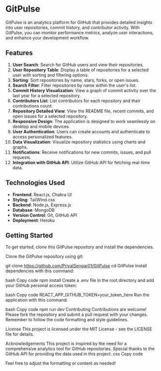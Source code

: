 # GitPulse

GitPulse is an analytics platform for GitHub that provides detailed insights into user repositories, commit history, and contributor activity. With GitPulse, you can monitor performance metrics, analyze user interactions, and enhance your development workflow.

## Features

1. **User Search**: Search for GitHub users and view their repositories.
2. **User Repository Table**: Display a table of repositories for a selected user with sorting and filtering options.
3. **Sorting**: Sort repositories by name, stars, forks, or open issues.
4. **Search Filter**: Filter repositories by name within the user's list.
5. **Commit History Visualization**: View a graph of commit activity over the last year for a selected repository.
6. **Contributors List**: List contributors for each repository and their contributions count.
7. **Repository Detailed View**: View the README file, recent commits, and open issues for a selected repository.
8. **Responsive Design**: The application is designed to work seamlessly on desktop and mobile devices.
9. **User Authentication**: Users can create accounts and authenticate to access personalized features.
10. **Data Visualization**: Visualize repository statistics using charts and graphs.
11. **Notifications**: Receive notifications for new commits, issues, and pull requests.
12. **Integration with GitHub API**: Utilize GitHub API for fetching real-time data.

## Technologies Used

- **Frontend**: React.js, Chakra UI
- **Styling**: TailWind.css
- **Backend**: Node.js, Express.js
- **Database**: MongoDB
- **Version Control**: Git, GitHub API
- **Deployment**: Heroku

## Getting Started

To get started, clone this GitPulse repository and install the dependencies.

Clone the GitPulse repository using git:


git clone https://github.com/PriyalSengar01/GitPulse
cd GitPulse
Install dependencies with this command:

bash
Copy code
npm install
Create a .env file in the root directory and add your GitHub personal access token:

bash
Copy code
REACT_APP_GITHUB_TOKEN=your_token_here
Run the application with this command:

bash
Copy code
npm run dev
Contributing
Contributions are welcome! Please fork the repository and submit a pull request with your changes. Remember to follow the code formatting and style guidelines.

License
This project is licensed under the MIT License - see the LICENSE file for details.

Acknowledgements
This project is inspired by the need for a comprehensive analytics tool for GitHub repositories.
Special thanks to the GitHub API for providing the data used in this project.
css
Copy code

Feel free to adjust the formatting or content as needed!
